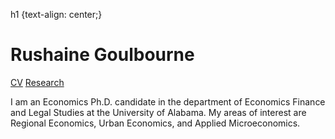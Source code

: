 
h1 {text-align: center;}
<h1> Rushaine Goulbourne</h1>

<a href="page1.html">CV</a> <a href="page1.html">Research</a>


<p>
 I am an Economics Ph.D. candidate in the department of Economics Finance and Legal Studies at the University of Alabama. My areas of interest are Regional Economics, Urban Economics, and Applied Microeconomics.  
</p>


